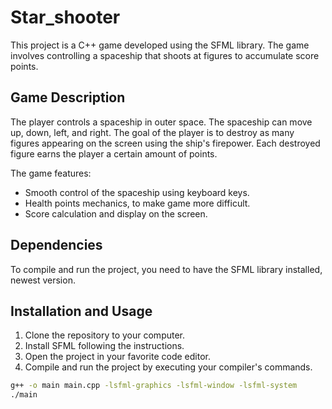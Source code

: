 # Star_shooter

This project is a C++ game developed using the SFML library. The game involves controlling a spaceship that shoots at figures to accumulate score points.

## Game Description

The player controls a spaceship in outer space. The spaceship can move up, down, left, and right. The goal of the player is to destroy as many figures appearing on the screen using the ship's firepower. Each destroyed figure earns the player a certain amount of points.

The game features:
- Smooth control of the spaceship using keyboard keys.
- Health points mechanics, to make game more difficult.
- Score calculation and display on the screen.

## Dependencies

To compile and run the project, you need to have the SFML library installed, newest version.

## Installation and Usage

1. Clone the repository to your computer.
2. Install SFML following the instructions.
3. Open the project in your favorite code editor.
4. Compile and run the project by executing your compiler's commands.

```bash
g++ -o main main.cpp -lsfml-graphics -lsfml-window -lsfml-system
./main
